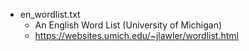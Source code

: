 
- en_wordlist.txt
    - An English Word List (University of Michigan)
    - https://websites.umich.edu/~jlawler/wordlist.html

